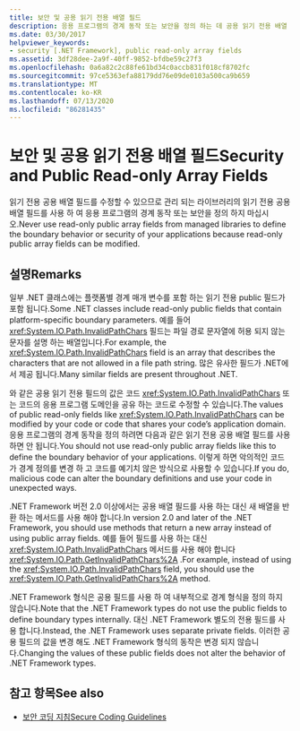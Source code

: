 ```yaml
---
title: 보안 및 공용 읽기 전용 배열 필드
description: 응용 프로그램의 경계 동작 또는 보안을 정의 하는 데 공용 읽기 전용 배열 필드를 사용 하지 않는 이유를 읽으십시오.
ms.date: 03/30/2017
helpviewer_keywords:
- security [.NET Framework], public read-only array fields
ms.assetid: 3df28dee-2a9f-40ff-9852-bfdbe59c27f3
ms.openlocfilehash: 0a6a82c2c88fe61bd34c0accb831f018cf8702fc
ms.sourcegitcommit: 97ce5363efa88179dd76e09de0103a500ca9b659
ms.translationtype: MT
ms.contentlocale: ko-KR
ms.lasthandoff: 07/13/2020
ms.locfileid: "86281435"
---
```

# <a name="security-and-public-read-only-array-fields"></a><span data-ttu-id="25412-103">보안 및 공용 읽기 전용 배열 필드</span><span class="sxs-lookup"><span data-stu-id="25412-103">Security and Public Read-only Array Fields</span></span>
<span data-ttu-id="25412-104">읽기 전용 공용 배열 필드를 수정할 수 있으므로 관리 되는 라이브러리의 읽기 전용 공용 배열 필드를 사용 하 여 응용 프로그램의 경계 동작 또는 보안을 정의 하지 마십시오.</span><span class="sxs-lookup"><span data-stu-id="25412-104">Never use read-only public array fields from managed libraries to define the boundary behavior or security of your applications because read-only public array fields can be modified.</span></span>  
  
## <a name="remarks"></a><span data-ttu-id="25412-105">설명</span><span class="sxs-lookup"><span data-stu-id="25412-105">Remarks</span></span>  

<span data-ttu-id="25412-106">일부 .NET 클래스에는 플랫폼별 경계 매개 변수를 포함 하는 읽기 전용 public 필드가 포함 됩니다.</span><span class="sxs-lookup"><span data-stu-id="25412-106">Some .NET classes include read-only public fields that contain platform-specific boundary parameters.</span></span> <span data-ttu-id="25412-107">예를 들어 <xref:System.IO.Path.InvalidPathChars> 필드는 파일 경로 문자열에 허용 되지 않는 문자를 설명 하는 배열입니다.</span><span class="sxs-lookup"><span data-stu-id="25412-107">For example, the <xref:System.IO.Path.InvalidPathChars> field is an array that describes the characters that are not allowed in a file path string.</span></span> <span data-ttu-id="25412-108">많은 유사한 필드가 .NET에서 제공 됩니다.</span><span class="sxs-lookup"><span data-stu-id="25412-108">Many similar fields are present throughout .NET.</span></span>  
  
 <span data-ttu-id="25412-109">와 같은 공용 읽기 전용 필드의 값은 코드 <xref:System.IO.Path.InvalidPathChars> 또는 코드의 응용 프로그램 도메인을 공유 하는 코드로 수정할 수 있습니다.</span><span class="sxs-lookup"><span data-stu-id="25412-109">The values of public read-only fields like <xref:System.IO.Path.InvalidPathChars> can be modified by your code or code that shares your code’s application domain.</span></span>  <span data-ttu-id="25412-110">응용 프로그램의 경계 동작을 정의 하려면 다음과 같은 읽기 전용 공용 배열 필드를 사용 하면 안 됩니다.</span><span class="sxs-lookup"><span data-stu-id="25412-110">You should not use read-only public array fields like this to define the boundary behavior of your applications.</span></span>  <span data-ttu-id="25412-111">이렇게 하면 악의적인 코드가 경계 정의를 변경 하 고 코드를 예기치 않은 방식으로 사용할 수 있습니다.</span><span class="sxs-lookup"><span data-stu-id="25412-111">If you do, malicious code can alter the boundary definitions and use your code in unexpected ways.</span></span>  
  
 <span data-ttu-id="25412-112">.NET Framework 버전 2.0 이상에서는 공용 배열 필드를 사용 하는 대신 새 배열을 반환 하는 메서드를 사용 해야 합니다.</span><span class="sxs-lookup"><span data-stu-id="25412-112">In version 2.0 and later of the .NET Framework, you should use methods that return a new array instead of using public array fields.</span></span>  <span data-ttu-id="25412-113">예를 들어 필드를 사용 하는 대신 <xref:System.IO.Path.InvalidPathChars> 메서드를 사용 해야 합니다 <xref:System.IO.Path.GetInvalidPathChars%2A> .</span><span class="sxs-lookup"><span data-stu-id="25412-113">For example, instead of using the <xref:System.IO.Path.InvalidPathChars> field, you should use the <xref:System.IO.Path.GetInvalidPathChars%2A> method.</span></span>  
  
 <span data-ttu-id="25412-114">.NET Framework 형식은 공용 필드를 사용 하 여 내부적으로 경계 형식을 정의 하지 않습니다.</span><span class="sxs-lookup"><span data-stu-id="25412-114">Note that the .NET Framework types do not use the public fields to define boundary types internally.</span></span>  <span data-ttu-id="25412-115">대신 .NET Framework 별도의 전용 필드를 사용 합니다.</span><span class="sxs-lookup"><span data-stu-id="25412-115">Instead, the .NET Framework uses separate private fields.</span></span>  <span data-ttu-id="25412-116">이러한 공용 필드의 값을 변경 해도 .NET Framework 형식의 동작은 변경 되지 않습니다.</span><span class="sxs-lookup"><span data-stu-id="25412-116">Changing the values of these public fields does not alter the behavior of .NET Framework types.</span></span>  
  
## <a name="see-also"></a><span data-ttu-id="25412-117">참고 항목</span><span class="sxs-lookup"><span data-stu-id="25412-117">See also</span></span>

- [<span data-ttu-id="25412-118">보안 코딩 지침</span><span class="sxs-lookup"><span data-stu-id="25412-118">Secure Coding Guidelines</span></span>](../../standard/security/secure-coding-guidelines.md)
